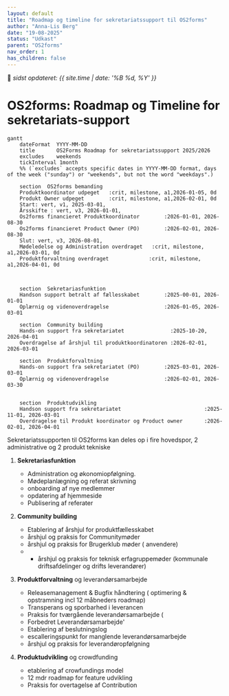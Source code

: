 ```yaml
---
layout: default
title: "Roadmap og timeline for sekretariatssupport til OS2forms"
author: "Anna-Lis Berg"
date: "19-08-2025"
status: "Udkast" 
parent: "OS2forms"
nav_order: 1
has_children: false
---
```


📆 _sidst opdateret: {{ site.time | date: '%B %d, %Y' }}_

# OS2forms: Roadmap og Timeline for sekretariats-support

```mermaid
gantt
    dateFormat  YYYY-MM-DD
    title       OS2Forms Roadmap for sekretariatssupport 2025/2026
    excludes    weekends
    tickInterval 1month
    %% (`excludes` accepts specific dates in YYYY-MM-DD format, days of the week ("sunday") or "weekends", but not the word "weekdays".)

    section  OS2forms bemanding
    Produktkoordinator udpeget   :crit, milestone, a1,2026-01-05, 0d
    Produkt Owner udpeget        :crit, milestone, a1,2026-02-01, 0d
    Start: vert, v1, 2025-03-01,
    Årsskifte : vert, v3, 2026-01-01,
    Os2forms financieret Produktkoordinator        :2026-01-01, 2026-08-30
    Os2forms financieret Product Owner (PO)        :2026-02-01, 2026-08-30
    Slut: vert, v3, 2026-08-01,
    Mødeledelse og Administration overdraget   :crit, milestone, a1,2026-03-01, 0d
    Produktforvaltning overdraget             :crit, milestone, a1,2026-04-01, 0d



    section  Sekretariasfunktion
    Handson support betralt af fællesskabet        :2025-00-01, 2026-01-01
    Oplærnig og videnoverdragelse                  :2026-01-05, 2026-03-01

    section  Community building
    Hands-on support fra sekretariatet               :2025-10-20, 2026-04-01
    Overdragelse af årshjul til produktkoordinatoren :2026-02-01, 2026-03-01

    section  Produktforvaltning
    Hands-on support fra sekretariatet (PO)        :2025-03-01, 2026-03-01
    Oplærnig og videnoverdragelse                  :2026-02-01, 2026-03-30


    section  Produktudvikling
    Handson support fra sekretariatet                           :2025-11-01, 2026-03-01
    Overdragelse til Produkt koordinator og Product owner       :2026-02-01, 2026-04-01

```

Sekretariatssupporten til OS2forms kan deles op i fire hovedspor, 2 administrative og 2 produkt tekniske
1. **Sekretariasfunktion**
   - Administration og økonomiopfølgning.
   - Mødeplanlægning og referat skrivning
   - onboarding af nye medlemmer 
   - opdatering af hjemmeside
   - Publisering af referater

2. **Community building**
    - Etablering af årshjul for produktfællesskabet
     - årshjul og praksis for Communitymøder
    - årshjul og praksis for Brugerklub møder ( anvendere)
    -  - årshjul og praksis for teknisk erfagruppemøder (kommunale driftsafdelinger og drifts leverandører)
        
3. **Produktforvaltning** og leverandørsamarbejde
    - Releasemanagement & Bugfix håndtering ( optimering & opstramning incl 12 måbneders roadmap)
    - Transperans og sporbarhed i leverancen
    - Praksis for tværgående leverandørsamarbejde (
    - Forbedret Leverandørsamarbejde'
    - Etablering af beslutningslog
    - escalleringspunkt for manglende leverandørsamarbejde
    - årshjul og praksis for leverandøropfølgning
      
5.  **Produktudvikling** og crowdfunding
    - etablering af crowfundings model
    - 12 mdr roadmap for feature udvikling
    - Praksis for overtagelse af Contribution


